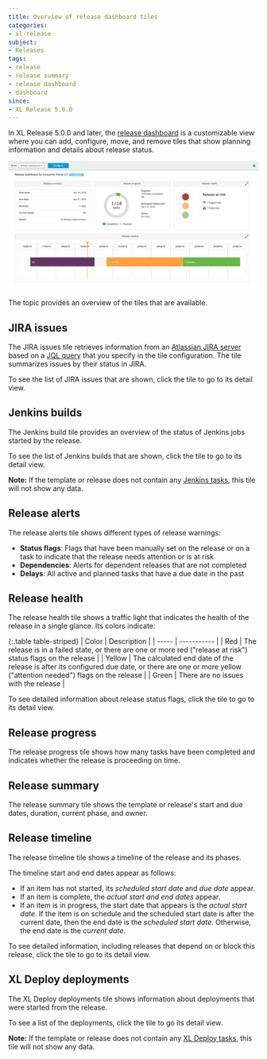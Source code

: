 ```yaml
---
title: Overview of release dashboard tiles
categories:
- xl-release
subject:
- Releases
tags:
- release
- release summary
- release dashboard
- dashboard
since:
- XL Release 5.0.0
---
```


In XL Release 5.0.0 and later, the [release dashboard](/xl-release/how-to/using-the-release-dashboard.html) is a customizable view where you can add, configure, move, and remove tiles that show planning information and details about release status.

![Release dashboard](../images/release-dashboard.png)

The topic provides an overview of the tiles that are available.

## JIRA issues

The JIRA issues tile retrieves information from an [Atlassian JIRA server](/xl-release/how-to/jira-plugin.html#set-up-a-jira-server) based on a [JQL query](https://confluence.atlassian.com/jira/advanced-searching-179442050.html) that you specify in the tile configuration. The tile summarizes issues by their status in JIRA.

To see the list of JIRA issues that are shown, click the tile to go to its detail view.

## Jenkins builds

The Jenkins build tile provides an overview of the status of Jenkins jobs started by the release.

To see the list of Jenkins builds that are shown, click the tile to go to its detail view.

**Note:** If the template or release does not contain any [Jenkins tasks](/xl-release/how-to/create-a-jenkins-task.html), this tile will not show any data.

## Release alerts

The release alerts tile shows different types of release warnings:

* **Status flags**: Flags that have been manually set on the release or on a task to indicate that the release needs attention or is at risk
* **Dependencies**: Alerts for dependent releases that are not completed
* **Delays**: All active and planned tasks that have a due date in the past

## Release health

The release health tile shows a traffic light that indicates the health of the release in a single glance. Its colors indicate:

{:.table table-striped}
| Color | Description |
| ----- | ----------- |
| Red | The release is in a failed state, or there are one or more red ("release at risk") status flags on the release |
| Yellow | The calculated end date of the release is after its configured due date, or there are one or more yellow ("attention needed") flags on the release |
| Green | There are no issues with the release |

To see detailed information about release status flags, click the tile to go to its detail view.

## Release progress

The release progress tile shows how many tasks have been completed and indicates whether the release is proceeding on time.

## Release summary

The release summary tile shows the template or release's start and due dates, duration, current phase, and owner.

## Release timeline

The release timeline tile shows a timeline of the release and its phases.

The timeline start and end dates appear as follows:

* If an item has not started, its *scheduled start date* and *due date* appear.
* If an item is complete, the *actual start and end dates* appear.
* If an item is in progress, the start date that appears is the *actual start date*. If the item is on schedule and the scheduled start date is after the current date, then the end date is the *scheduled start date*. Otherwise, the end date is the *current date*.

To see detailed information, including releases that depend on or block this release, click the tile to go to its detail view.

## XL Deploy deployments

The XL Deploy deployments tile shows information about deployments that were started from the release.

To see a list of the deployments, click the tile to go its detail view.

**Note:** If the template or release does not contain any [XL Deploy tasks](/xl-release/how-to/create-an-xl-deploy-task.html), this tile will not show any data.
